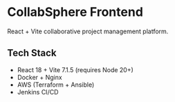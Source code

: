 # CollabSphere Frontend

React + Vite collaborative project management platform.

## Tech Stack

- React 18 + Vite 7.1.5 (requires Node 20+)
- Docker + Nginx
- AWS (Terraform + Ansible)
- Jenkins CI/CD
